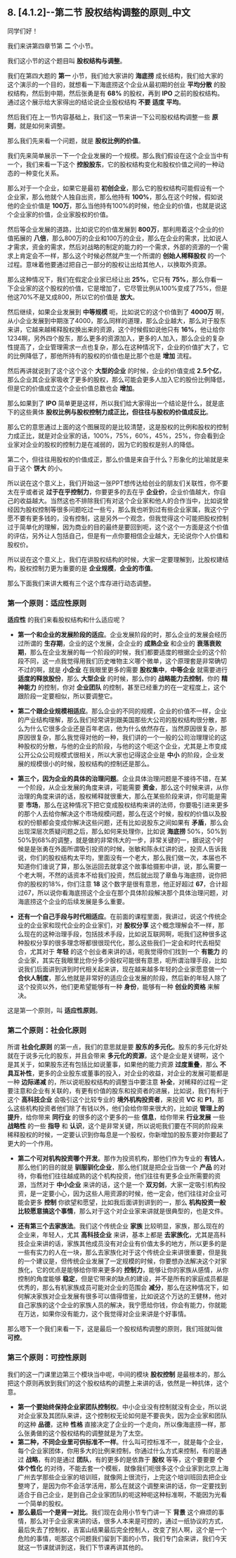 ## 8. [4.1.2]--第二节 股权结构调整的原则_中文

同学们好！

我们来讲第四章节第 **二** 个小节。

我们这小节的这个题目叫 **股权结构与调整**。

我们在第四大题的 **第一** 小节，我们给大家讲的 **海底捞** 成长结构，我们给大家的这个演示的一个目的，就想看一下海底捞这个企业从最初期的创业 **平均分散** 的股权结构，然后到中期，然后张勇是有 **68%** 的股权，再到 **IPO** 之前的股权结构。通过这个展示给大家得出的结论说企业股权结构 **不要**  **适度**  **平均**。

然后我们在上一节内容基础上，我们这一节来讲一下公司股权结构调整一些 **原则**，就是如何来调整。

那么我们先来看一个问题，就是 **股权比例的价值**。

我们先来简单展示一下一个企业发展的一个规模。那么我们假设在这个企业当中有一个，我们来看一下这个 **控股股东**，它的股权结构变化和股权价值之间的一种动态的一种变化关系。

那么对于一个企业，如果它是最初 **初创企业**，那么它的股权结构可能假设有一个企业家，那么他就个人独自出资，那么他持有 **100%**，那么在这个时候，假如说他的企业价值是 **100万**，那么当他持有100%的时候，他企业的价值，也就是说这个企业家的价值，企业家股权的价值。

然后等企业发展的道路，比如说它的价值发展到 **800万**，那利用着这个企业的价值拓展的 **八倍**，那么800万的企业和100万的企业，那么在企业的需求，比如说人才需求，资金的需求，然后对战略的制定的能力的一个需求，外部的资源的一个需求上肯定会不一样，那么这个时候必然就产生一个所谓的 **创始人稀释股权** 的一个过程。意味着他要通过把自己一部分的股权让出给其他人，以换取外资源。

那么这种情况下，我们在假定企业家已经让出 **25%**，它只有 **75%**，那么你看一下企业家的这个股权的价值，它是增加了，它尽管比例从100%变成了75%，但是他这70%不是又成800，所以它的价值是 **放大**。

然后继续，如果企业发展到 **中等规模** 呃，比如说它的这个价值到了 **4000万** 啊，从小企业发展到中期涨了4000，那么同样的道理，那么企业越大，那么对于股东来讲，它越来越稀释股权换出来的资源，这个时候假如说他只有 **16%**，他让给你1234啊，另外四个股东，那么更多的资源加入，更多的人加入，那么企业的复杂性提高了，企业管理需求一点也复杂，那么在这种情况下，企业的价值扩大了，它的比例降低了，那他所持有的股权的价值也是比那个也是 **增加** 流程。

然后再讲就说到了这个这个这个 **大型的企业** 的时候，企业的价值变成 **2.5个亿**，那么企业其企业家吸收了更多的股权，那么可能会更多人加入它的股份比例降低，但是它的价值成立这个企业价值总数也会 **增加**。

那么如果到了 **IPO** 简单更是这样，所以我们给大家得出一个结论是什么，就是底下的这些黄体 **股权比例与股权控制力成正比，但往往与股权的价值成反比**。

那么它的意思通过上面的这个图展现的是比较清楚，这是股权的比例和股权的控制力成正比，就是对企业家的话，100%，75%，60%，45%，25%，你会看到企业家对企业的股权的控制力是在减弱的，因为它的股权是别人的降低。

第二个，但往往用股权的价值成正，那么价值是来自于什么？形象化的比喻就是来自于这个 **饼大** 的小。

所以说在这个意义上，我们开始这一张PPT想传达给创业的朋友们关联性，你不要太在乎或者说 **过于在乎控制力**，你要更多的去在乎 **企业价**，企业价值越大，你自己的收益越大。当然这也不排除我们有对这个企业家和他人的合作当中，比如说曾经因为股权控制等很多问题吃过一些亏，那么我也听到过有些企业家属，我这个宁愿不要有更多钱的，没有控制，这是另外一个观念，但我觉得这个可能把股权控制过于简单化的理解，因为商业的目的最终是要回到呃，这个这个一方面是这个价值的评估，另外让人包括自己，但是有一点你要相信企业越大，无论说你个人价值和股权价。

所以说在这个意义上，我们在讲股权结构的时候，大家一定要理解到，比股权建结构，股权控制力更为重要的是 **企业规模**，**企业的市值**。

那么下面我们来讲大概有三个这个库存进行动态调整。

### 第一个原则：适应性原则

**适应性** 的我们来看股权结构和什么适应呢？

*   **第一个和企业的发展阶段的适应**。企业发展阶段的时，那么企业的发展会经历过所谓的 **生存期**，企业的这个发展，企企业的 **成熟企业** 和企业的 **衰落衰败期**，那么在企业发展的每一个阶段的时候，我们都要适度的根据企业的这个阶段不同，这一点我觉得用我们历史唯物主义哪个微单，这个原理套是非常确切不过的啊，就是 **小企业** 在我眼里更多的需要 **股权集中**，**中等企业** 就需要进行 **适度的释放股份**，那么 **大型企业** 的时候，那么你的 **战略能力去控制**，你的 **精神能力** 的控制，你对 **企业团队** 的控制，甚至已经重力的在一定程度上，这个跟阶段一定要相似，所以要调整它。

*   **第二个跟企业规模相适应**。那么企业的不同的规模，企业的价值不一样，企业的产业结构理解，那么我们经常讲到跟美国那些大公司的股权结构很分散，那么为什么它很多企业还是百年老店，他为什么依然存在，当然原因很复杂，那原因很复杂，那么我觉得对他的一种，我们讲的一个一般的公司治理理论的这种股权的分散，与他的企业的阶段，与他的这个呃这个企业，尤其是上市变成公开公众公司规模式很相关，所以大家也记得这企业是 **中小** 的阶段，企业发展的规模很小的时候，股权结构的控制还是那么。

*   **第三个，因为企业的具体的治理问题**。企业具体治理问题是不接待不错，在某一个阶段，从企业发展的角度来讲，可能需要 **资金**，那么这个时候来讲，从你治理的角度来讲的话，股权稀释就很重大，那么在某些阶段来讲，你可能是需要 **市场**，那么在这种情况下把它变成股权结构来讲的法师，你要吸引进来更多的那个人去给你解决这个市场规模问题，那么在这个时候，股权的价值以及股权的份额都会变成你解决这些问题，还有比如说股东之间如果有 **矛盾**，那么会出现深层次质疑问题之后，那么如何来处理你，比如说 **海底捞** 50%，50%到50%到68%的调整，就是做的非常伟大的一步，非常关键的一，据说这个时候是是张勇在外面所谓吸引投资的时候，张敏和陈永红讲的说，投资人告诉我说，你们的股权结构太平均，里面没有一个老大，那么我们做一次，本届也不知道你们谁说了算，那么张运回去就拿这个故事给摄影中讲，说，那么需要一个老大啊，不然的话资本不给我们投资，然后就出现了章鱼与海底捞，说你把你的股权的18%，你们注意 **18** 这个数字是很有意思，他正好超过 **67**，合计超过67，所以说你看海底捞这个企业在那个具体阶段解决那个具体治理问题，对海底捞这个企业的后续发展是多么重要。

*   **还有一个自己手段与时代相适应**。在前面的课程里面，我讲过，说这个传统企业的企业家和现代企业的企业家们，对 **股权分享** 这个概念理解会不一样，那么现在的这种治理手段，包括技术手段，比如说互联网啊，呃我们这种很多这种股权分享的很多理念呀都很很现代化，那么这些我们一定会和时代去相契合，尤其对于 **年轻** 的这个创业者来讲的话，呃我觉得你们找到一个 **有能力** 的企业家，其实在我眼里比你分多少股权可能很有意思，呃所谓治理手段，比如说我们后面讲到讲到时代相关起来讲，现在越来越多年轻的企业家愿意做一个 **合伙人制度**，那么他就是非常好的适应企业发展的阶段，然后新的年轻人除了这个投资以外，他们更希望能够有一种 **身份**，能够有一种 **创业的资格** 来解决。

这是第一个原则，叫 **适应性原则**。

### 第二个原则：社会化原则

所谓 **社会化原则** 的第一点，我们的意思就是要 **股东的多元化**。股东的多元化好处就在于说多元化的股东，并且会带来 **多元化的资源**，这个是企业是关键啊，这个是其关于，如果股东还有包括比如说董事，如果他的能力资源 **过度重叠**，那么 **不具互补性**，更多的企业股东或董事的投入，对企业的收益，对企业的发展可能都是一种 **边际递减** 的，所以说呃股权结构的调整当中要注意 **补全**，对稀释的过程一定要注意和企业有关联的，有更有价值的股东和投资者的进展，比如说，我们有利于这个 **高科技企业** 会吸引这个比较专业的 **境外机构投资者**，来投资 **VC** 和 **P1**，那么这些机构投资者他们除了有钱以外，他们会给你带来很大的，比如说 **管理上的提升**，给你带来 **同行业** 的很多的这个更多的一些 **信息**，给你带来 **行业发展** 一些 **战略性** 的一些 **指导** 和 **认识**，这个是非常关键，所以说呃我们要在不同的阶段来稀释股权的时候，一定要认识到你每息是一个股权，你新增加的股东要对你要起了更大的一个作用。

*   **第二个可对机构投资哪个开发**。那作为投资机构，那他们作为专业的 **有钱人**，那么他们的目的就是 **驯服驯化企业**，那么他们就是把企业当做一个 **产品** 的对待，你看他们往往越成熟的这个机构投资，他们往往有更多企业所需要的资源，当然对于 **中小企业** 来讲的话，这个是一个 **双刃剑**，大家一定吸引机构投资，是一定要小心，因为这些人用资源的时候，他一定会，他们往往对企业可能会更多 **控制** 你欲望和愿望，比如我后面讲到讲到的一，那么 **机构投资一般比较愿意搞这个事情**，那么对于这个对企业家来讲就是很典型的，也是文件。

*   **还有第三个去家族法**。我们这个传统企业 **家族** 比较明显，家族，那么现在的企业来，年轻人，尤其 **高科技企业** 来讲，基本上都是 **去家族化**，尤其是高科技企业来讲的话，家族其他成员没有对企业有价值太多的地方，所以更多的是一些有实力的人在一块，那么去家族化对于这个传统企业来讲很重要，但是我的一个建议是，但传统企业发展了一定规模的时候，你要想办法解决这个对家族化，它的优点是能够给你带来更多的 **控制力**，能够让你的家族从感情，从你控制的角度能够 **稳定**，但是它带来的缺点的建设，并不是所有的家庭成员都是优秀的，那么有机家族成员可能对企业的范围会 **减分**，那么在这种情况下，如何解决家族对企业发展有很多可以值得借鉴，比如说这个万达的王健林，他对自己家族的这个企业的家族人员的解决，我宁愿给你钱，你会有能力，你就能在万达，如果你没有能力，这个我觉得对企业来讲是个好事情。

那么嗯下一个我们来看一下，这是最后一个股权结构调整的原则，我们班就叫做 **可控**。

### 第三个原则：可控性原则

我们的这一门课里边第三个模块当中呢，中间的模块 **股权控制** 是最根本的，那么把这个原则再放到我们的这个股权结构的调整上来讲的话，依然是一种抗体，这个意。

*   **第一个要始终保持企业家团队控制权**。中小企业没有控制就没有企业，所以说对企业家及其团队来讲，这个控制权无论如何是不要丧失，因为企业家和团队的这种 **品德**，这种 **性格** 直接决定了企业的一个走向，所以像海底捞一样，那么张勇做的这个股权结构的调整就是为了太空。
*   **第二种，不同企业里可供标准不一样**。什么叫可控标准不一，就是每个企业，每个企业家团体，你用多大的比例来控制，你通过什么方式来控制，有的是通过 **战略**，有的是通过 **团队**，有的更多的是依靠于 **股权** 等等，这个要要要 **个体个性化** 的对待，不能去套一个模板，就像我们呃很多这个企业家到北京上海广州去学那些企业家的培训班，就像网上很流行，上完这个培训班回去把企业整垮了，是因为你不会活学活用，那么在就这个调整来讲的话，你一定要找到适合于自己企业，是到自己企业家团队的呃这种呃这种标准啊，不能因为光看一个简单的股权。
*   **那么最后一个是肾一对比**。我们现在会用小节专门讲一下 **背景** 这个麻烦的事情，那么对于企业家来讲的话，很多人本来是可控的，通过一纸协议的方式，最后失去了控制权，吉富山结果最后完全控制人，改变了别人啊，这个是一个危险的事情，呃那这个问题我们留到下面的小节，我们专门会来讲，我们今天就这一节课就讲到这，我们下节课再讲其他的。
